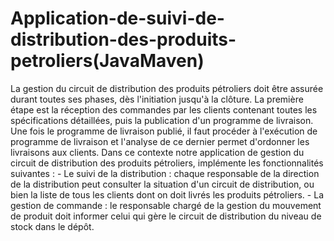 # Application-de-suivi-de-distribution-des-produits-petroliers(JavaMaven)
La gestion du circuit de distribution des produits pétroliers doit être assurée durant toutes ses phases, dès l'initiation jusqu'à la clôture. La première étape est la réception des commandes par les clients contenant toutes les spécifications détaillées, puis la publication d'un programme de livraison. Une fois le programme de livraison publié, il faut procéder à l'exécution de programme de livraison et l'analyse de ce dernier permet d'ordonner les livraisons aux clients.  Dans ce contexte notre application de gestion du circuit de distribution des produits pétroliers, implémente les fonctionnalités suivantes :  - Le suivi de la distribution : chaque responsable de la direction de la distribution peut consulter la situation d'un circuit de distribution, ou bien la liste de tous les clients dont on doit livrés les produits pétroliers.  - La gestion de commande : le responsable chargé de la gestion du mouvement de produit doit informer celui qui gère le circuit de distribution du niveau de stock dans le dépôt.
